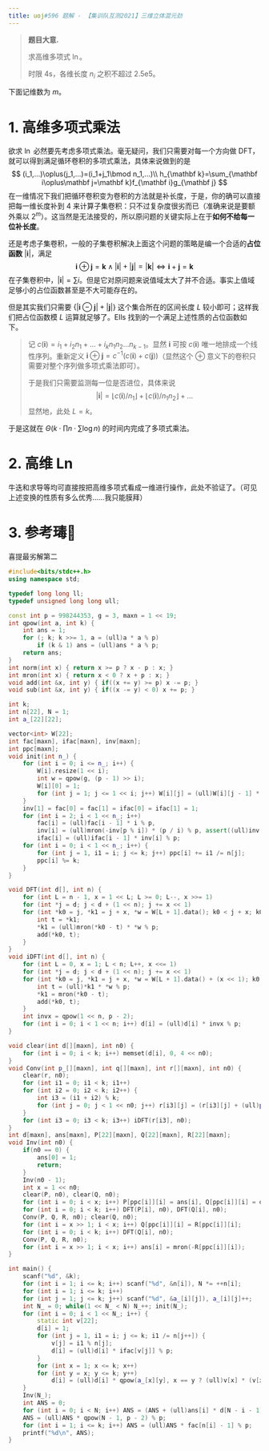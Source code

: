 ```yaml
---
title: uoj#596 题解 - 【集训队互测2021】三维立体混元劲
---
```


> **题目大意.**
>
> 求高维多项式 $\ln$。
>
> 时限 $4$s，各维长度 $n_i$ 之积不超过 $2.5\text{e}5$。

下面记维数为 $m$。

# 1. 高维多项式乘法

欲求 $\ln$ 必然要先考虑多项式乘法。毫无疑问，我们只需要对每一个方向做 DFT，就可以得到满足循环卷积的多项式乘法，具体来说做到的是
$$
(i_1,...)\oplus(j_1,...)=(i_1+j_1\bmod n_1,...)\\
h_{\mathbf k}=\sum_{\mathbf i\oplus\mathbf j=\mathbf k}f_{\mathbf i}g_{\mathbf j}
$$
在一维情况下我们把循环卷积变为卷积的方法就是补长度，于是，你的确可以直接把每一维长度补到 $4$ 来计算子集卷积：只不过复杂度很劣而已（准确来说是要额外乘以 $2^m$）。这当然是无法接受的，所以原问题的关键实际上在于**如何不给每一位补长度**。

还是考虑子集卷积，一般的子集卷积解决上面这个问题的策略是编一个合适的**占位函数** $|\mathbf i|$，满足
$$
\mathbf i\oplus \mathbf j=\mathbf k\land |\mathbf i|+|\mathbf j|=|\mathbf k|\Longleftrightarrow \mathbf i +\mathbf j=\mathbf k
$$
在子集卷积中，$|\mathbf i|=\sum i$。但是它对原问题来说值域太大了并不合适。事实上值域足够小的占位函数甚至是不大可能存在的。

但是其实我们只需要 $\{|\mathbf i\ominus\mathbf j|+|\mathbf j|\}$ 这个集合所在的区间长度 $L$ 较小即可；这样我们把占位函数模 $L$ 运算就足够了。EIls 找到的一个满足上述性质的占位函数如下。

> 记 $c(\mathbf i)=i_1+i_2n_1+\ldots+i_kn_1n_2...n_{k-1}$。显然 $\mathbf i$ 可按 $c(\mathbf i)$ 唯一地排成一个线性序列。重新定义 $\mathbf i \oplus\mathbf j=c^{-1}(c(\mathbf i)+c(\mathbf j))$（显然这个 $\oplus$ 意义下的卷积只需要对整个序列做多项式乘法即可）。
>
> 于是我们只需要监测每一位是否进位，具体来说
> $$
> |\mathbf i|=\lfloor c(\mathbf i)/n_1\rfloor+\lfloor c(\mathbf i)/n_1n_2\rfloor+\ldots
> $$
> 显然地，此处 $L=k$。

于是这就在 $\Theta(k\cdot \prod n\cdot\sum \log n)$ 的时间内完成了多项式乘法。

# 2. 高维 Ln

牛迭和求导等均可直接按把高维多项式看成一维进行操作，此处不验证了。（可见上述变换的性质有多么优秀……我只能膜拜）

# 3. 参考瑇🐎

喜提最劣解第二

```cpp
#include<bits/stdc++.h>
using namespace std;

typedef long long ll;
typedef unsigned long long ull;

const int p = 998244353, g = 3, maxn = 1 << 19;
int qpow(int a, int k) {
	int ans = 1;
	for (; k; k >>= 1, a = (ull)a * a % p)
		if (k & 1) ans = (ull)ans * a % p;
	return ans;
}
int norm(int x) { return x >= p ? x - p : x; }
int mron(int x) { return x < 0 ? x + p : x; }
void add(int &x, int y) { if((x += y) >= p) x -= p; }
void sub(int &x, int y) { if((x -= y) < 0) x += p; }

int k;
int n[22], N = 1;
int a_[22][22];

vector<int> W[22];
int fac[maxn], ifac[maxn], inv[maxn];
int ppc[maxn];
void init(int n_) {
	for (int i = 0; i <= n_; i++) {
		W[i].resize(1 << i);
		int w = qpow(g, (p - 1) >> i);
		W[i][0] = 1;
		for (int j = 1; j <= 1 << i; j++) W[i][j] = (ull)W[i][j - 1] * w % p;
	}
	inv[1] = fac[0] = fac[1] = ifac[0] = ifac[1] = 1;
	for (int i = 2; i < 1 << n_; i++)
		fac[i] = (ull)fac[i - 1] * i % p,
		inv[i] = (ull)mron(-inv[p % i]) * (p / i) % p, assert((ull)inv[i] * i % p == 1),
		ifac[i] = (ull)ifac[i - 1] * inv[i] % p;
	for (int i = 0; i < 1 << n_; i++) {
		for (int j = 1, i1 = i; j <= k; j++) ppc[i] += i1 /= n[j];
		ppc[i] %= k;
	}
}

void DFT(int d[], int n) {
	for (int L = n - 1, x = 1 << L; L >= 0; L--, x >>= 1)
	for (int *j = d; j < d + (1 << n); j += x << 1)
	for (int *k0 = j, *k1 = j + x, *w = W[L + 1].data(); k0 < j + x; k0++, k1++, w++) {
		int t = *k1;
		*k1 = (ull)mron(*k0 - t) * *w % p;
		add(*k0, t);
	}
}
void iDFT(int d[], int n) {
	for (int L = 0, x = 1; L < n; L++, x <<= 1)
	for (int *j = d; j < d + (1 << n); j += x << 1)
	for (int *k0 = j, *k1 = j + x, *w = W[L + 1].data() + (x << 1); k0 < j + x; k0++, k1++, w--) {
		int t = (ull)*k1 * *w % p;
		*k1 = mron(*k0 - t);
		add(*k0, t);
	}
	int invx = qpow(1 << n, p - 2);
	for (int i = 0; i < 1 << n; i++) d[i] = (ull)d[i] * invx % p;
}

void clear(int d[][maxn], int n0) {
	for (int i = 0; i < k; i++) memset(d[i], 0, 4 << n0);
}
void Conv(int p_[][maxn], int q[][maxn], int r[][maxn], int n0) {
	clear(r, n0);
	for (int i1 = 0; i1 < k; i1++)
	for (int i2 = 0; i2 < k; i2++) {
		int i3 = (i1 + i2) % k;
		for (int j = 0; j < 1 << n0; j++) r[i3][j] = (r[i3][j] + (ull)p_[i1][j] * q[i2][j]) % p;
	}
	for (int i3 = 0; i3 < k; i3++) iDFT(r[i3], n0);
}
int d[maxn], ans[maxn], P[22][maxn], Q[22][maxn], R[22][maxn];
void Inv(int n0) {
	if(n0 == 0) {
		ans[0] = 1;
		return;
	}
	Inv(n0 - 1);
	int x = 1 << n0;
	clear(P, n0), clear(Q, n0);
	for (int i = 0; i < x; i++) P[ppc[i]][i] = ans[i], Q[ppc[i]][i] = d[i];
	for (int i = 0; i < k; i++) DFT(P[i], n0), DFT(Q[i], n0);
	Conv(P, Q, R, n0); clear(Q, n0);
	for (int i = x >> 1; i < x; i++) Q[ppc[i]][i] = R[ppc[i]][i];
	for (int i = 0; i < k; i++) DFT(Q[i], n0);
	Conv(P, Q, R, n0);
	for (int i = x >> 1; i < x; i++) ans[i] = mron(-R[ppc[i]][i]);
}

int main() {
	scanf("%d", &k);
	for (int i = 1; i <= k; i++) scanf("%d", &n[i]), N *= ++n[i];
	for (int i = 1; i <= k; i++)
	for (int j = 1; j <= k; j++) scanf("%d", &a_[i][j]), a_[i][j]++;
	int N_ = 0; while(1 << N_ < N) N_++; init(N_);
	for (int i = 0; i < 1 << N_; i++) {
		static int v[22];
		d[i] = 1;
		for (int j = 1, i1 = i; j <= k; i1 /= n[j++]) {
			v[j] = i1 % n[j];
			d[i] = (ull)d[i] * ifac[v[j]] % p;
		}
		for (int x = 1; x <= k; x++)
		for (int y = x; y <= k; y++)
			d[i] = (ull)d[i] * qpow(a_[x][y], x == y ? (ull)v[x] * (v[x] - 1) / 2 % (p - 1) : v[x] * v[y]) % p;
	}
	Inv(N_);
	int ANS = 0;
	for (int i = 0; i < N; i++) ANS = (ANS + (ull)ans[i] * d[N - i - 1] % p * (N - i - 1)) % p;
	ANS = (ull)ANS * qpow(N - 1, p - 2) % p;
	for (int i = 1; i <= k; i++) ANS = (ull)ANS * fac[n[i] - 1] % p;
	printf("%d\n", ANS);
}
```

